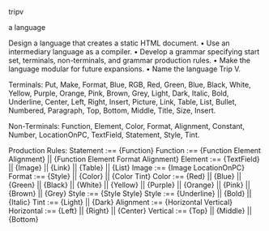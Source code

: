 tripv

a language

Design a language that creates a static HTML document. • Use an intermediary language as a compiler. • Develop a grammar specifying start set, terminals, non-terminals, and grammar production rules. • Make the language modular for future expansions. • Name the language Trip V.

Terminals: Put, Make, Format, Blue, RGB, Red, Green, Blue, Black, White, Yellow, Purple, Orange, Pink, Brown, Grey, Light, Dark, Italic, Bold, Underline, Center, Left, Right, Insert, Picture, Link, Table, List, Bullet, Numbered, Paragraph, Top, Bottom, Middle, Title, Size, Insert.

Non-Terminals: Function, Element, Color, Format, Alignment, Constant, Number, LocationOnPC, TextField, Statement, Style, Tint.

Production Rules: Statement :== {Function} Function :== {Function Element Alignment} || {Function Element Format Alignment} Element :== {TextField} || {Image} || {Link} || {Table} || {List} Image :== {Image LocationOnPC} Format :== {Style} || {Color} || {Color Tint} Color :== {Red} || {Blue} || {Green} || {Black} || {White} || {Yellow} || {Purple} || {Orange} || {Pink} || {Brown} || {Grey} Style :== {Style Style} Style :== {Underline} || {Bold} || {Italic} Tint :== {Light} || {Dark} Alignment :== {Horizontal Vertical} Horizontal :== {Left} || {Right} || {Center} Vertical :== {Top} || {Middle} || {Bottom}
